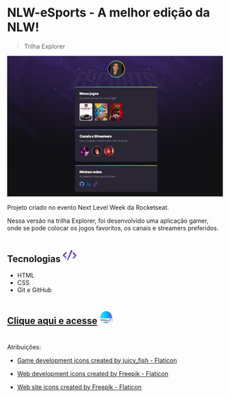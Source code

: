 # NLW-eSports - A melhor edição da NLW! 

> Trilha Explorer

![preview](./.github/preview.png)

Projeto criado no evento Next Level Week da Rocketseat.

Nessa versão na trilha Explorer, foi desenvolvido uma aplicação gamer, onde se pode colocar os jogos favoritos, os canais e streamers preferidos. 

#

## Tecnologias ![coding](./.github/coding.png)


- HTML
- CSS
- Git e GitHub
 
#

## **[Clique aqui e acesse](htttps://bieltsei.github.io/nlw-esports-explorer)** ![web-link](./.github/web-link.png)

#

Atribuições:
- <a href="https://www.flaticon.com/free-icons/game-development" title="game development icons">Game development icons created by juicy_fish - Flaticon</a>

- <a href="https://www.flaticon.com/free-icons/web-development" title="web development icons">Web development icons created by Freepik - Flaticon</a>

- <a href="https://www.flaticon.com/free-icons/web-site" title="web site icons">Web site icons created by Freepik - Flaticon</a>